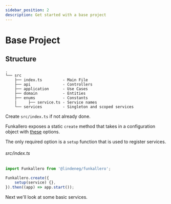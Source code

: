 ```yaml
---
sidebar_position: 2
description: Get started with a base project
---
```


# Base Project

## Structure

```
.
└── src
    ├── index.ts         - Main File
    ├── api              - Controllers
    ├── application      - Use Cases
    ├── domain           - Entities
    ├── enums            - Constants
    |     ├── service.ts - Service names
    └── services         - Singleton and scoped services
```

Create `src/index.ts` if not already done.

Funkallero exposes a static `create` method that takes in a configuration object with [these](https://github.com/Lindeneg/funkallero/blob/master/packages/funkallero-core/src/service/configuration-service.ts#L5-L25) options.

The only required option is a `setup` function that is used to register services.

###### src/index.ts

```ts
import Funkallero from '@lindeneg/funkallero';

Funkallero.create({
    setup(service) {},
}).then((app) => app.start());
```
Next we'll look at some basic services.